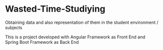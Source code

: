 # Wasted-Time-Studiying
Obtaining data and also representation of them in the student environment / subjects

This is a project developed with Angular Framework as Front End and Spring Boot Framework as Back End